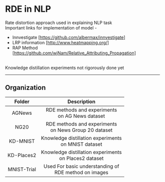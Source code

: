 # RDE in NLP
Rate distortion approach used in explaining NLP task <br>
Important links for implementation of model - <br>
* Innvestigate [https://github.com/albermax/innvestigate]
* LRP information [http://www.heatmapping.org/]
* RAP Method [https://github.com/wjNam/Relative_Attributing_Propagation]
<br>
Knowledge distillation experiments not rigorously done yet <hr>

## Organization 
| Folder 	          |  Description  	|
|:----------------:	|:--------------:	|
| AGNews 	          |  RDE methods and experiments <br> on AG News dataset  	|
| NG20             	|  RDE methods and experiments <br> on News Group 20 dataset   	|
| KD-MNIST    	    |  Knowledge distillation experiments <br> on MNIST dataset 	| 
| KD-Places2        |  Knowledge distillation experiments <br> on Places2 dataset |
|    MNIST-Trial    |  Used For basic understanding of<br> RDE method on images |
